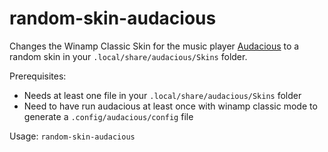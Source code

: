 # random-skin-audacious

Changes the Winamp Classic Skin for the music player [Audacious](https://github.com/audacious-media-player/audacious) to a random skin in your `.local/share/audacious/Skins` folder.

Prerequisites:
* Needs at least one file in your `.local/share/audacious/Skins` folder
* Need to have run audacious at least once with winamp classic mode to generate a `.config/audacious/config` file

Usage:
`random-skin-audacious`
